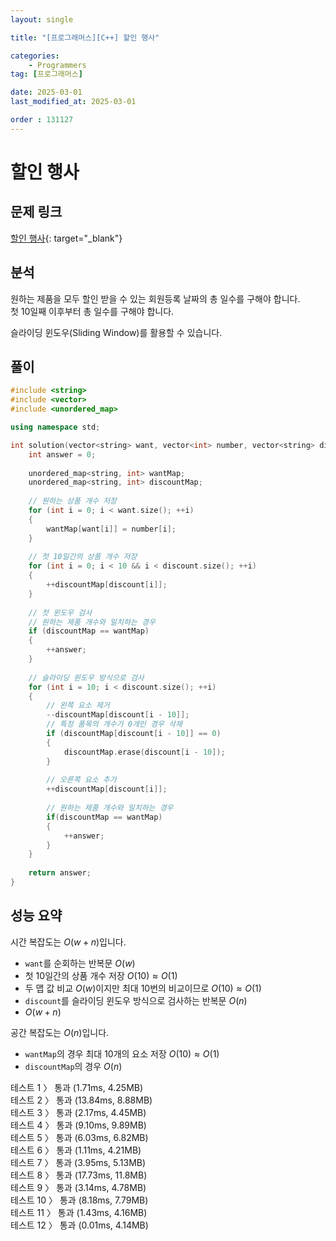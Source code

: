 ```yaml
---
layout: single

title: "[프로그래머스][C++] 할인 행사"

categories:
    - Programmers
tag: [프로그래머스]

date: 2025-03-01
last_modified_at: 2025-03-01

order : 131127
---
```


# 할인 행사

## 문제 링크

[할인 행사](https://school.programmers.co.kr/learn/courses/30/lessons/131127){: target="_blank"}

## 분석

원하는 제품을 모두 할인 받을 수 있는 회원등록 날짜의 총 일수를 구해야 합니다.  
첫 10일째 이후부터 총 일수를 구해야 합니다.

슬라이딩 윈도우(Sliding Window)를 활용할 수 있습니다.

## 풀이

```cpp
#include <string>
#include <vector>
#include <unordered_map>

using namespace std;

int solution(vector<string> want, vector<int> number, vector<string> discount) {
    int answer = 0;
    
    unordered_map<string, int> wantMap;
    unordered_map<string, int> discountMap;
    
    // 원하는 상품 개수 저장
    for (int i = 0; i < want.size(); ++i)
    {
        wantMap[want[i]] = number[i];
    }
    
    // 첫 10일간의 상품 개수 저장
    for (int i = 0; i < 10 && i < discount.size(); ++i)
    {
        ++discountMap[discount[i]];
    }
    
    // 첫 윈도우 검사
    // 원하는 제품 개수와 일치하는 경우
    if (discountMap == wantMap)
    {
        ++answer;
    }
    
    // 슬라이딩 윈도우 방식으로 검사
    for (int i = 10; i < discount.size(); ++i)
    {   
        // 왼쪽 요소 제거     
        --discountMap[discount[i - 10]];
        // 특정 품목의 개수가 0개인 경우 삭제
        if (discountMap[discount[i - 10]] == 0)
        {
            discountMap.erase(discount[i - 10]);
        }
        
        // 오른쪽 요소 추가
        ++discountMap[discount[i]];
        
        // 원하는 제품 개수와 일치하는 경우
        if(discountMap == wantMap)
        {
            ++answer;
        }
    }
    
    return answer;
}
```

## 성능 요약

시간 복잡도는 $O(w + n)$입니다.

- `want`를 순회하는 반복문 $O(w)$
- 첫 10일간의 상품 개수 저장 $O(10) \approx O(1)$
- 두 맵 값 비교 $O(w)$이지만 최대 10번의 비교이므로 $O(10) \approx O(1)$
- `discount`를 슬라이딩 윈도우 방식으로 검사하는 반복문 $O(n)$
- $O(w + n)$

공간 복잡도는 $O(n)$입니다.

- `wantMap`의 경우 최대 10개의 요소 저장 $O(10) \approx O(1)$
- `discountMap`의 경우 $O(n)$

테스트 1 〉 통과 (1.71ms, 4.25MB)  
테스트 2 〉 통과 (13.84ms, 8.88MB)  
테스트 3 〉 통과 (2.17ms, 4.45MB)  
테스트 4 〉 통과 (9.10ms, 9.89MB)  
테스트 5 〉 통과 (6.03ms, 6.82MB)  
테스트 6 〉 통과 (1.11ms, 4.21MB)  
테스트 7 〉 통과 (3.95ms, 5.13MB)  
테스트 8 〉 통과 (17.73ms, 11.8MB)  
테스트 9 〉 통과 (3.14ms, 4.78MB)  
테스트 10 〉 통과 (8.18ms, 7.79MB)  
테스트 11 〉 통과 (1.43ms, 4.16MB)  
테스트 12 〉 통과 (0.01ms, 4.14MB)  